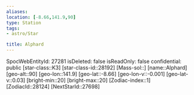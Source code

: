 ```yaml
---
aliases: 
location: [-8.66,141.9,90]
type: Station
tags:
- astro/Star

title: Alphard
---
```

SpocWebEntityId: 27281
isDeleted: false
isReadOnly: false
confidential: public
[star-class::K3]
[star-class-id::28192]
[Mass-sol::]
[name::Alphard]
[geo-alt::90]
[geo-lon::141.9]
[geo-lat::-8.66]
[geo-lon-v::-0.001]
[geo-lat-v::0.03]
[bright-min::20]
[bright-max::20]
[Zodiac-index::1]
[ZodiacId::28124]
[NextStarId::27698]




